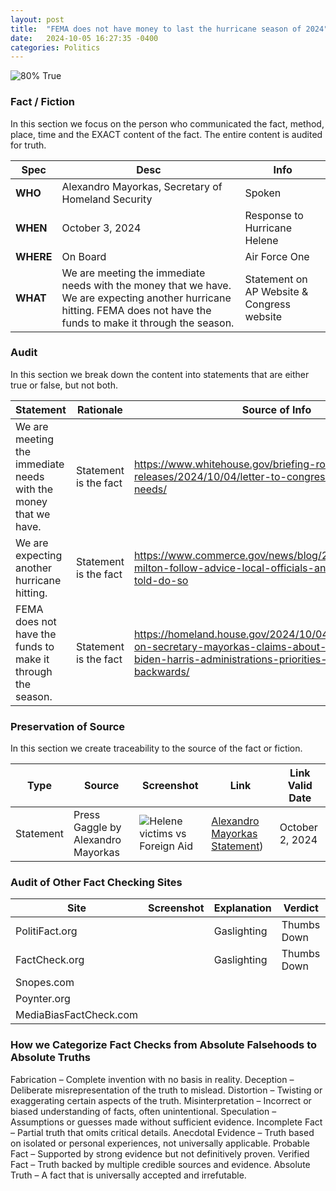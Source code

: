 ```yaml
---
layout: post
title:  "FEMA does not have money to last the hurricane season of 2024"
date:   2024-10-05 16:27:35 -0400
categories: Politics
---
```


![80% True](/assets/images/80.jpg)

### Fact / Fiction

In this section we focus on the person who communicated the fact, method, place, time and the EXACT content of the fact. The entire content is audited for truth.

| Spec | Desc | Info |
| ----------- | ----------- | ----------- |
| **WHO** | Alexandro Mayorkas, Secretary of Homeland Security | Spoken |
| **WHEN** | October 3, 2024 | Response to Hurricane Helene |
| **WHERE** | On Board | Air Force One |
| **WHAT** | We are meeting the immediate needs with the money that we have. We are expecting another hurricane hitting. FEMA does not have the funds to make it through the season. | Statement on AP Website & Congress website |

### Audit

In this section we break down the content into statements that are either true or false, but not both.

| Statement | Rationale | Source of Info | T/F |
| ----------- | ----------- | ----------- | ----------- |
| We are meeting the immediate needs with the money that we have. | Statement is the fact | https://www.whitehouse.gov/briefing-room/statements-releases/2024/10/04/letter-to-congress-on-disaster-needs/ | True |
| We are expecting another hurricane hitting. | Statement is the fact | https://www.commerce.gov/news/blog/2024/10/hurricane-milton-follow-advice-local-officials-and-evacuate-if-told-do-so | True |
| FEMA does not have the funds to make it through the season. | Statement is the fact | https://homeland.house.gov/2024/10/04/chairman-green-on-secretary-mayorkas-claims-about-fema-funds-biden-harris-administrations-priorities-are-completely-backwards/ | True |

### Preservation of Source

In this section we create traceability to the source of the fact or fiction.

| Type | Source | Screenshot | Link | Link Valid Date |
| ----------- | ----------- | ----------- | ----------- | ----------- |
| Statement | Press Gaggle by Alexandro Mayorkas | ![Helene victims vs Foreign Aid](/posts/images/Helene-victims-vs-Foreign-Aid.jpg) | [Alexandro Mayorkas Statement](https://www.whitehouse.gov/briefing-room/press-briefings/2024/10/02/press-gaggle-by-press-secretary-karine-jean-pierre-and-secretary-of-homeland-security-alejandro-mayorkas-en-route-greenville-sc/)) | October 2, 2024 |

### Audit of Other Fact Checking Sites

| Site | Screenshot | Explanation | Verdict |
| ----------- | ----------- | ----------- | ----------- |
| PolitiFact.org | | Gaslighting | Thumbs Down |
| FactCheck.org | | Gaslighting | Thumbs Down |
| Snopes.com |||
| Poynter.org |||
| MediaBiasFactCheck.com |||

### How we Categorize Fact Checks from Absolute Falsehoods to Absolute Truths

Fabrication – Complete invention with no basis in reality.
Deception – Deliberate misrepresentation of the truth to mislead.
Distortion – Twisting or exaggerating certain aspects of the truth.
Misinterpretation – Incorrect or biased understanding of facts, often unintentional.
Speculation – Assumptions or guesses made without sufficient evidence.
Incomplete Fact – Partial truth that omits critical details.
Anecdotal Evidence – Truth based on isolated or personal experiences, not universally applicable.
Probable Fact – Supported by strong evidence but not definitively proven.
Verified Fact – Truth backed by multiple credible sources and evidence.
Absolute Truth – A fact that is universally accepted and irrefutable.
